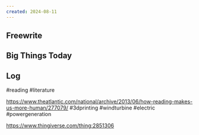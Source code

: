 ```yaml
---
created: 2024-08-11
---
```


## Freewrite


## Big Things Today


## Log

#reading #literature

https://www.theatlantic.com/national/archive/2013/06/how-reading-makes-us-more-human/277079/
#3dprinting #windturbine #electric #powergeneration

https://www.thingiverse.com/thing:2851306